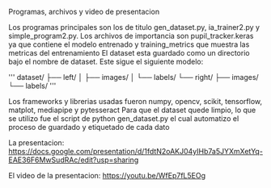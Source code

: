 Programas, archivos y video de presentacion

Los programas principales son los de titulo gen_dataset.py, ia_trainer2.py y simple_program2.py.
Los archivos de importancia son pupil_tracker.keras ya que contiene el modelo entrenado y training_metrics que muestra las metricas del entrenamiento
El dataset esta guardado como un directorio bajo el nombre de dataset. Este sigue el siguiente modelo:

'''
dataset/
 ├── left/
 │    ├── images/
 │    └── labels/
 └── right/
      ├── images/
      └── labels/
'''

Los frameworks y librerias usadas fueron numpy, opencv, scikit, tensorflow, matplot, mediapipe y pytesseract
Para que el dataset quede limpio, lo que se utilizo fue el script de python gen_dataset.py el cual automatizo el proceso de guardado y etiquetado de cada dato

La presentacion:
https://docs.google.com/presentation/d/1fdtN2oAKJ04yIHb7a5JYXmXetYq-EAE36F6MwSudRAc/edit?usp=sharing

El video de la presentacion:
https://youtu.be/WfEp7fL5EOg


